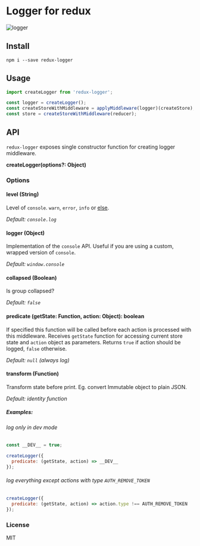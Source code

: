 # Logger for redux

![logger](http://i.imgur.com/qhcz1OD.png)

## Install
`npm i --save redux-logger`

## Usage
```javascript
import createLogger from 'redux-logger';

const logger = createLogger();
const createStoreWithMiddleware = applyMiddleware(logger)(createStore);
const store = createStoreWithMiddleware(reducer);
```

## API

`redux-logger` exposes single constructor function for creating logger middleware.  

__createLogger(options?: Object)__

### Options
#### __level (String)__
Level of `console`. `warn`, `error`, `info` or [else](https://developer.mozilla.org/en/docs/Web/API/console).

*Default: `console.log`*

#### __logger (Object)__
Implementation of the `console` API. Useful if you are using a custom, wrapped version of `console`.

*Default: `window.console`*

#### __collapsed (Boolean)__
Is group collapsed?

*Default: `false`*

#### __predicate (getState: Function, action: Object): boolean__
If specified this function will be called before each action is processed with this middleware.
Receives `getState` function for  accessing current store state and `action` object as parameters. Returns `true` if action should be logged, `false` otherwise.

*Default: `null` (always log)*

#### __transform (Function)__
Transform state before print. Eg. convert Immutable object to plain JSON.

*Default: identity function*


##### Examples:
###### log only in dev mode
```javascript
const __DEV__ = true;

createLogger({
  predicate: (getState, action) => __DEV__
});
```

###### log everything except actions with type `AUTH_REMOVE_TOKEN`

```javascript
createLogger({
  predicate: (getState, action) => action.type !== AUTH_REMOVE_TOKEN
});
```

### License
MIT

